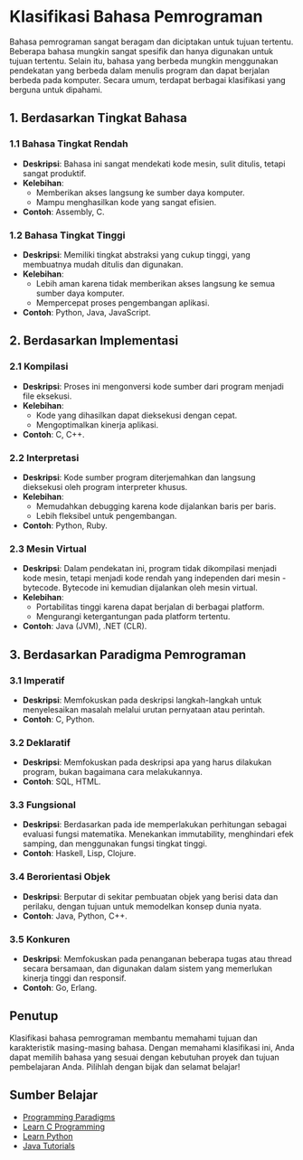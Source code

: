 # Klasifikasi Bahasa Pemrograman

Bahasa pemrograman sangat beragam dan diciptakan untuk tujuan tertentu. Beberapa bahasa mungkin sangat spesifik dan hanya digunakan untuk tujuan tertentu. Selain itu, bahasa yang berbeda mungkin menggunakan pendekatan yang berbeda dalam menulis program dan dapat berjalan berbeda pada komputer. Secara umum, terdapat berbagai klasifikasi yang berguna untuk dipahami.

## 1. Berdasarkan Tingkat Bahasa

### 1.1 Bahasa Tingkat Rendah
- **Deskripsi**: Bahasa ini sangat mendekati kode mesin, sulit ditulis, tetapi sangat produktif.
- **Kelebihan**:
  - Memberikan akses langsung ke sumber daya komputer.
  - Mampu menghasilkan kode yang sangat efisien.
- **Contoh**: Assembly, C.

### 1.2 Bahasa Tingkat Tinggi
- **Deskripsi**: Memiliki tingkat abstraksi yang cukup tinggi, yang membuatnya mudah ditulis dan digunakan.
- **Kelebihan**:
  - Lebih aman karena tidak memberikan akses langsung ke semua sumber daya komputer.
  - Mempercepat proses pengembangan aplikasi.
- **Contoh**: Python, Java, JavaScript.

## 2. Berdasarkan Implementasi

### 2.1 Kompilasi
- **Deskripsi**: Proses ini mengonversi kode sumber dari program menjadi file eksekusi.
- **Kelebihan**:
  - Kode yang dihasilkan dapat dieksekusi dengan cepat.
  - Mengoptimalkan kinerja aplikasi.
- **Contoh**: C, C++.

### 2.2 Interpretasi
- **Deskripsi**: Kode sumber program diterjemahkan dan langsung dieksekusi oleh program interpreter khusus.
- **Kelebihan**:
  - Memudahkan debugging karena kode dijalankan baris per baris.
  - Lebih fleksibel untuk pengembangan.
- **Contoh**: Python, Ruby.

### 2.3 Mesin Virtual
- **Deskripsi**: Dalam pendekatan ini, program tidak dikompilasi menjadi kode mesin, tetapi menjadi kode rendah yang independen dari mesin - bytecode. Bytecode ini kemudian dijalankan oleh mesin virtual.
- **Kelebihan**:
  - Portabilitas tinggi karena dapat berjalan di berbagai platform.
  - Mengurangi ketergantungan pada platform tertentu.
- **Contoh**: Java (JVM), .NET (CLR).

## 3. Berdasarkan Paradigma Pemrograman

### 3.1 Imperatif
- **Deskripsi**: Memfokuskan pada deskripsi langkah-langkah untuk menyelesaikan masalah melalui urutan pernyataan atau perintah.
- **Contoh**: C, Python.

### 3.2 Deklaratif
- **Deskripsi**: Memfokuskan pada deskripsi apa yang harus dilakukan program, bukan bagaimana cara melakukannya.
- **Contoh**: SQL, HTML.

### 3.3 Fungsional
- **Deskripsi**: Berdasarkan pada ide memperlakukan perhitungan sebagai evaluasi fungsi matematika. Menekankan immutability, menghindari efek samping, dan menggunakan fungsi tingkat tinggi.
- **Contoh**: Haskell, Lisp, Clojure.

### 3.4 Berorientasi Objek
- **Deskripsi**: Berputar di sekitar pembuatan objek yang berisi data dan perilaku, dengan tujuan untuk memodelkan konsep dunia nyata.
- **Contoh**: Java, Python, C++.

### 3.5 Konkuren
- **Deskripsi**: Memfokuskan pada penanganan beberapa tugas atau thread secara bersamaan, dan digunakan dalam sistem yang memerlukan kinerja tinggi dan responsif.
- **Contoh**: Go, Erlang.

## Penutup
Klasifikasi bahasa pemrograman membantu memahami tujuan dan karakteristik masing-masing bahasa. Dengan memahami klasifikasi ini, Anda dapat memilih bahasa yang sesuai dengan kebutuhan proyek dan tujuan pembelajaran Anda. Pilihlah dengan bijak dan selamat belajar!

## Sumber Belajar
- [Programming Paradigms](https://en.wikipedia.org/wiki/Programming_paradigm)
- [Learn C Programming](https://www.learn-c.org/)
- [Learn Python](https://www.learnpython.org/)
- [Java Tutorials](https://docs.oracle.com/javase/tutorial/)


